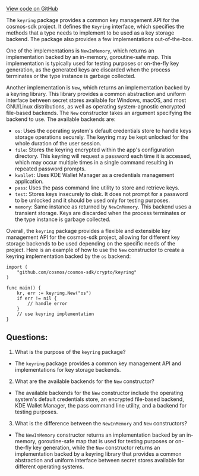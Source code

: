 [View code on GitHub](https://github.com/cosmos/cosmos-sdk/blob/main/crypto/keyring/doc.go)

The `keyring` package provides a common key management API for the cosmos-sdk project. It defines the `Keyring` interface, which specifies the methods that a type needs to implement to be used as a key storage backend. The package also provides a few implementations out-of-the-box.

One of the implementations is `NewInMemory`, which returns an implementation backed by an in-memory, goroutine-safe map. This implementation is typically used for testing purposes or on-the-fly key generation, as the generated keys are discarded when the process terminates or the type instance is garbage collected.

Another implementation is `New`, which returns an implementation backed by a keyring library. This library provides a common abstraction and uniform interface between secret stores available for Windows, macOS, and most GNU/Linux distributions, as well as operating system-agnostic encrypted file-based backends. The `New` constructor takes an argument specifying the backend to use. The available backends are:

- `os`: Uses the operating system's default credentials store to handle keys storage operations securely. The keyring may be kept unlocked for the whole duration of the user session.
- `file`: Stores the keyring encrypted within the app's configuration directory. This keyring will request a password each time it is accessed, which may occur multiple times in a single command resulting in repeated password prompts.
- `kwallet`: Uses KDE Wallet Manager as a credentials management application.
- `pass`: Uses the pass command line utility to store and retrieve keys.
- `test`: Stores keys insecurely to disk. It does not prompt for a password to be unlocked and it should be used only for testing purposes.
- `memory`: Same instance as returned by `NewInMemory`. This backend uses a transient storage. Keys are discarded when the process terminates or the type instance is garbage collected.

Overall, the `keyring` package provides a flexible and extensible key management API for the cosmos-sdk project, allowing for different key storage backends to be used depending on the specific needs of the project. Here is an example of how to use the `New` constructor to create a keyring implementation backed by the `os` backend:

```
import (
    "github.com/cosmos/cosmos-sdk/crypto/keyring"
)

func main() {
    kr, err := keyring.New("os")
    if err != nil {
        // handle error
    }
    // use keyring implementation
}
```
## Questions: 
 1. What is the purpose of the `keyring` package?
- The `keyring` package provides a common key management API and implementations for key storage backends.

2. What are the available backends for the `New` constructor?
- The available backends for the `New` constructor include the operating system's default credentials store, an encrypted file-based backend, KDE Wallet Manager, the pass command line utility, and a backend for testing purposes.

3. What is the difference between the `NewInMemory` and `New` constructors?
- The `NewInMemory` constructor returns an implementation backed by an in-memory, goroutine-safe map that is used for testing purposes or on-the-fly key generation, while the `New` constructor returns an implementation backed by a keyring library that provides a common abstraction and uniform interface between secret stores available for different operating systems.